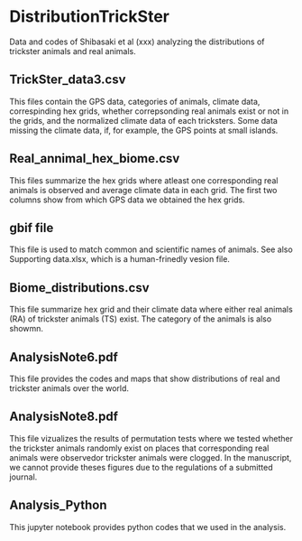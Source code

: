 # DistributionTrickSter
Data and codes of Shibasaki et al (xxx) analyzing the distributions of trickster animals and real animals.


## TrickSter_data3.csv
This files contain the GPS data, categories of animals, climate data, correspinding hex grids, 
whether correpsonding real animals exist or not in the grids, and the normalized climate data of each tricksters.
Some data missing the climate data, if, for example,  the GPS points at small islands.

## Real_annimal_hex_biome.csv
This files summarize the hex grids where atleast one corresponding real animals is observed and average climate data in each grid. 
The first two columns show from which GPS data we obtained the hex grids.

## gbif file
This file is used to match common and scientific names of animals. See also Supporting data.xlsx, which is a human-frinedly vesion file.

## Biome_distributions.csv
This file summarize hex grid and their climate data where either real animals (RA) of trickster animals (TS) exist. The category of the animals is also showmn.

## AnalysisNote6.pdf
This file provides the codes and maps that show distributions of real and trickster animals over the world.

## AnalysisNote8.pdf
This file vizualizes the results of permutation tests where we tested whether the trickster animals randomly exist on places that corresponding real animals were observedor trickster animals were clogged. In the manuscript, we cannot provide theses figures due to the regulations of a submitted journal.

## Analysis_Python
This jupyter notebook provides python codes that we used in the analysis.
